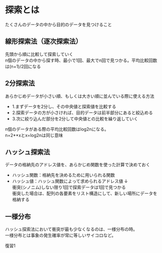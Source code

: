 # 探索とは
たくさんのデータの中から目的のデータを見つけること

## 線形探索法（逐次探索法）
先頭から順に比較して探索していく  
n個のデータの中から探す時、最小で1回、最大でn回で見つかる。平均比較回数は(n+1)/2回になる

## 2分探索法
あらかじめデータが小さい順、もしくは大きい順に並んでいる際に使える方法  
 - 1.まずデータを2分し、その中央値と探索値を比較する
 - 2.探索データの方が小さければ、目的データは前半部分にあると絞込める
 - 3.次に絞り込んだ部分を2分して中央値との比較を繰り返していく

n個のデータがある際の平均比較回数はlog2nになる。  
n=2**xとx=log2nは同じ意味

## ハッシュ探索法
データの格納先のアドレス値を、あらかじめ関数を使った計算で決めておく  
 - ハッシュ関数：格納先を決めるために用いられる関数
 - ハッシュ値：ハッシュ関数によって求められるアドレス値
↓  
衝突(シノニム)しない限り1回で探索データは1回で見つかる  
衝突した場合は、配列の各要素をリスト構造にして、新しい場所にデータを格納する

## 一様分布
ハッシュ探索法において衝突が最も少なくなるのは、一様分布の時。  
一様分布とは事象の発生確率が常に等しいサイコロなど。

復習1
